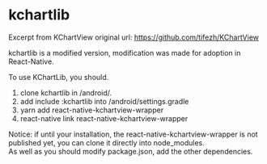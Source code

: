 # kchartlib
Excerpt from KChartView original url: https://github.com/tifezh/KChartView



kchartlib is a modified version, modification was made for adoption in React-Native.

To use KChartLib, you should.

1. clone kchartlib in <project>/android/.
2. add 
   include :kchartlib 
   into <project>/android/settings.gradle
3. yarn add react-native-kchartview-wrapper
4. react-native link react-native-kchartview-wrapper

Notice: if until your installation, the react-native-kchartview-wrapper is not published yet, you can clone it directly into node_modules.  
As well as you should modify package.json, add the other dependencies.

